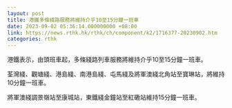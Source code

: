 ```yaml
---
layout: post
title: 港鐵多條綫路服務將維持介乎10至15分鐘一班車
date: 2023-09-02 05:36:14.000000000 +08:00
link: https://news.rthk.hk/rthk/ch/component/k2/1716377-20230902.htm
categories: rthk
---
```


港鐵表示，由頭班車起，多條綫路列車服務將維持介乎10至15分鐘一班車。

荃灣綫、觀塘綫、港島綫、南港島綫、屯馬綫及將軍澳綫北角站至寶琳站，將維持10分鐘一班車。

將軍澳綫調景嶺站至康城站，東鐵綫金鐘站至紅磡站維持15分鐘一班車。

